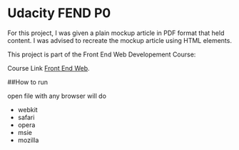 # Udacity FEND P0

For this project, I was given a plain mockup article in PDF format that held content. 
I was advised to recreate the mockup article using HTML elements. 

This project is part of the Front End Web Developement Course: 

Course Link
[Front End Web](https://www.udacity.com/course/front-end-web-developer-nanodegree--nd001).

##How to run

open file with any browser will do

* webkit 
* safari 
* opera
* msie
* mozilla
